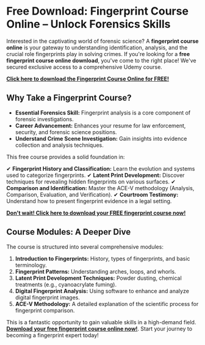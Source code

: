 # Free Download: Fingerprint Course Online – Unlock Forensics Skills

Interested in the captivating world of forensic science? A **fingerprint course online** is your gateway to understanding identification, analysis, and the crucial role fingerprints play in solving crimes. If you're looking for a **free fingerprint course online download**, you've come to the right place! We've secured exclusive access to a comprehensive Udemy course.

[**Click here to download the Fingerprint Course Online for FREE!**](https://udemywork.com/fingerprint-course-online)

## Why Take a Fingerprint Course?

*   **Essential Forensics Skill:** Fingerprint analysis is a core component of forensic investigations.
*   **Career Advancement:** Enhances your resume for law enforcement, security, and forensic science positions.
*   **Understand Crime Scene Investigation:** Gain insights into evidence collection and analysis techniques.

This free course provides a solid foundation in:

✔ **Fingerprint History and Classification:** Learn the evolution and systems used to categorize fingerprints.
✔ **Latent Print Development:** Discover techniques for revealing hidden fingerprints on various surfaces.
✔ **Comparison and Identification:** Master the ACE-V methodology (Analysis, Comparison, Evaluation, and Verification).
✔ **Courtroom Testimony:** Understand how to present fingerprint evidence in a legal setting.

[**Don't wait! Click here to download your FREE fingerprint course now!**](https://udemywork.com/fingerprint-course-online)

## Course Modules: A Deeper Dive

The course is structured into several comprehensive modules:

1.  **Introduction to Fingerprints:** History, types of fingerprints, and basic terminology.
2.  **Fingerprint Patterns:** Understanding arches, loops, and whorls.
3.  **Latent Print Development Techniques:** Powder dusting, chemical treatments (e.g., cyanoacrylate fuming).
4.  **Digital Fingerprint Analysis:** Using software to enhance and analyze digital fingerprint images.
5.  **ACE-V Methodology:** A detailed explanation of the scientific process for fingerprint comparison.

This is a fantastic opportunity to gain valuable skills in a high-demand field. **[Download your free fingerprint course online now!](https://udemywork.com/fingerprint-course-online)**. Start your journey to becoming a fingerprint expert today!
